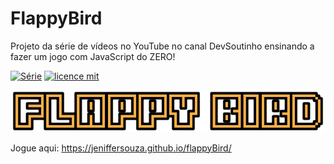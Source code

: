 #  FlappyBird
 Projeto da série de vídeos no YouTube no canal DevSoutinho ensinando a fazer um jogo com JavaScript do ZERO!
 
 [![Série](https://img.shields.io/badge/Jeniffersouza-Flappy%20Bird-orange)](https://www.youtube.com/watch?v=jOAU81jdi-c&list=PLTcmLKdIkOWmeNferJ292VYKBXydGeDej)
[![licence mit](https://img.shields.io/badge/licence-MIT-blue.svg)](https://github.com/afonsopacifer/open-source-boilerplate/blob/master/LICENSE.md)

<p align="center">
  <img alt="Logo do projeto" src="logo.png">
</p>


  Jogue aqui: https://jeniffersouza.github.io/flappyBird/

